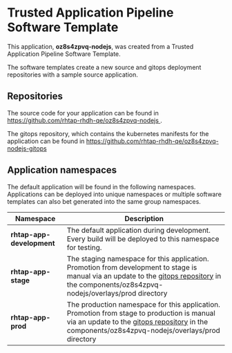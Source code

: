 # Trusted Application Pipeline Software Template

This application, **oz8s4zpvq-nodejs**, was created from a Trusted Application Pipeline Software Template.

The software templates create a new source and gitops deployment repositories with a sample source application. 

## Repositories

The source code for your application can be found in [https://github.com/rhtap-rhdh-qe/oz8s4zpvq-nodejs ](https://github.com/rhtap-rhdh-qe/oz8s4zpvq-nodejs ).
 
The gitops repository, which contains the kubernetes manifests for the application can be found in 
[https://github.com/rhtap-rhdh-qe/oz8s4zpvq-nodejs-gitops ](https://github.com/rhtap-rhdh-qe/oz8s4zpvq-nodejs-gitops ) 

## Application namespaces 

The default application will be found in the following namespaces. Applications can be deployed into unique namespaces or multiple software templates can also bet generated into the same group namespaces.  

|  Namespace   |  Description   |  
| -------- | -------- |   
| **rhtap-app-development** | The default application during development. Every build will be deployed to this namespace for testing. | 
| **rhtap-app-stage** | The staging namespace for this application. Promotion from development to stage is manual via an update to the [gitops repository](https://github.com/rhtap-rhdh-qe/oz8s4zpvq-nodejs-gitops ) in the components/oz8s4zpvq-nodejs/overlays/prod directory |  
| **rhtap-app-prod** | The production namespace for this application. Promotion from stage to production is manual via an update to the [gitops repository](https://github.com/rhtap-rhdh-qe/oz8s4zpvq-nodejs-gitops ) in the components/oz8s4zpvq-nodejs/overlays/prod directory | 